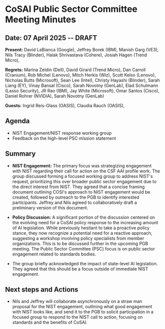 # CoSAI Public Sector Committee Meeting Minutes 

## Date: 07 April 2025 -- DRAFT

**Present:** David LaBianca (Google), Jeffrey Borek (IBM), Manish Garg (VE3), Nils Tracy (Blinder), Halak Shrivastava (Cohere), Josiah Hagen (Trend Micro), 

**Regrets:** Marina Zeldin (Dell), David Girard (Trend Micro), Dan Carroll (Cranium), Rob Michel (Lenovo), Mitch Herkis (Wiz), Scott Kelso (Lenovo), Nicholas Butts (Microsoft), Sean Lee (Intel), Christy Hayashi (Blinder), Sarah Liang (EY), Vinay Bansal (Cisco), Sarah Novotny (GenLab), Elad Schulmann (Lasso Security), JR Rao (IBM), Jay White (Microsoft), Omar Santos (Cisco), Daniel Rohrer (NVIDIA), Sarah Novotny (GenLab)

**Guests:** Ingrid Reis-Glass (OASIS), Claudia Rauch (OASIS), 

## Agenda

* NIST Engagement/NIST response working group  
* Feedback on the high-level PSC mission statement

## Summary

* **NIST Engagement:** The primary focus was strategizing engagement with NIST regarding their call for action on the CSF AAI profile work.  The group discussed forming a focused working group to address NIST's request, prioritizing this over broader public sector engagement due to the direct interest from NIST.  They agreed that a concise framing document outlining COSI's approach to NIST engagement would be created, followed by outreach to the PGB to identify interested participants.  Jeffrey and Nils agreed to collaboratively draft a preliminary version of this document.

* **Policy Discussion:**  A significant portion of the discussion centered on the evolving need for a CoSAI policy response to the increasing amount of AI legislation. While previously hesitant to take a proactive policy stance, they now recognize a potential need for a reactive approach, suggesting a workshop involving policy specialists from member organizations.  This is to be discussed further in the upcoming PGB meeting.  The Public Sector Committee (PSC) focus is on public sector engagement related to standards bodies.

* The group briefly acknowledged the impact of state-level AI legislation.  They agreed that this should be a focus outside of immediate NIST engagement.

## Next steps and Actions

* Nils and Jeffrey will collaborate asynchronously on a straw man proposal for the NIST engagement, outlining what good engagement with NIST looks like, and send it to the PGB to solicit participation in a focused group to respond to the NIST call to action, focusing on standards and the benefits of CoSAI.  
    
  
